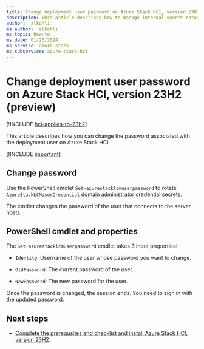 ```yaml
---
title: Change deployment user password on Azure Stack HCI, version 23H2 (preview)
description: This article describes how to manage internal secret rotation on Azure Stack HCI, version 23H2 (preview).
author:  alkohli
ms.author:  alkohli
ms.topic: how-to
ms.date: 01/26/2024
ms.service: azure-stack
ms.subservice: azure-stack-hci
---
```


# Change deployment user password on Azure Stack HCI, version 23H2 (preview)

[!INCLUDE [hci-applies-to-23h2](../../includes/hci-applies-to-23h2.md)]

This article describes how you can change the password associated with the deployment user on Azure Stack HCI.

[!INCLUDE [important](../../includes/hci-preview.md)]

## Change password

Use the PowerShell cmdlet `Set-azurestacklcmuserpassword` to rotate `AzureStackLCMUserCredential` domain administrator credential secrets.

The cmdlet changes the password of the user that connects to the server hosts.

## PowerShell cmdlet and properties

The `Set-azurestacklcmuserpassword` cmdlet takes 3 input properties:

- `Identity`: Username of the user whose password you want to change.

- `OldPassword`: The current password of the user.

- `NewPassword`: The new password for the user.

Once the password is changed, the session ends. You need to sign in with the updated password.

## Next steps

- [Complete the prerequsites and checklist and install Azure Stack HCI, version 23H2](../deploy/deployment-prerequisites.md).
